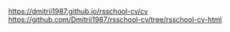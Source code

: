 https://dmitrii1987.github.io/rsschool-cv/cv
https://github.com/Dmitrii1987/rsschool-cv/tree/rsschool-cv-html
